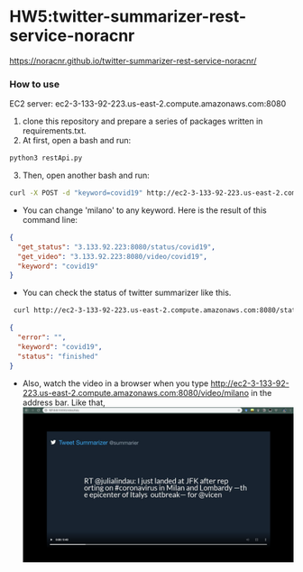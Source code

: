 # HW5:twitter-summarizer-rest-service-noracnr
https://noracnr.github.io/twitter-summarizer-rest-service-noracnr/
### How to use
EC2 server: ec2-3-133-92-223.us-east-2.compute.amazonaws.com:8080
1. clone this repository and prepare a series of packages written in requirements.txt.
2. At first, open a bash and run:
```bash
python3 restApi.py
```
3. Then, open another bash and run:
```bash
curl -X POST -d "keyword=covid19" http://ec2-3-133-92-223.us-east-2.compute.amazonaws.com:8080/
```
* You can change 'milano' to any keyword. Here is the result of this command line:
```json
{
  "get_status": "3.133.92.223:8080/status/covid19", 
  "get_video": "3.133.92.223:8080/video/covid19", 
  "keyword": "covid19"
}
```
* You can check the status of twitter summarizer like this.
```bash
 curl http://ec2-3-133-92-223.us-east-2.compute.amazonaws.com:8080/status/milano
```
```json
{
  "error": "", 
  "keyword": "covid19", 
  "status": "finished"
}
```
* Also, watch the video in a browser when you type http://ec2-3-133-92-223.us-east-2.compute.amazonaws.com:8080/video/milano in the address bar. Like that,
  ![video](/img/restapiVideo.png)
